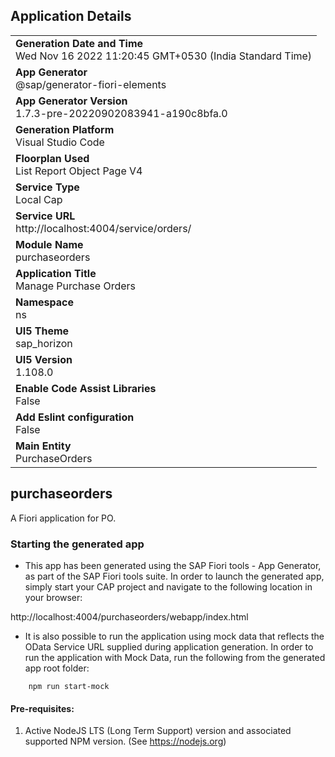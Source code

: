 ## Application Details
|               |
| ------------- |
|**Generation Date and Time**<br>Wed Nov 16 2022 11:20:45 GMT+0530 (India Standard Time)|
|**App Generator**<br>@sap/generator-fiori-elements|
|**App Generator Version**<br>1.7.3-pre-20220902083941-a190c8bfa.0|
|**Generation Platform**<br>Visual Studio Code|
|**Floorplan Used**<br>List Report Object Page V4|
|**Service Type**<br>Local Cap|
|**Service URL**<br>http://localhost:4004/service/orders/
|**Module Name**<br>purchaseorders|
|**Application Title**<br>Manage Purchase Orders|
|**Namespace**<br>ns|
|**UI5 Theme**<br>sap_horizon|
|**UI5 Version**<br>1.108.0|
|**Enable Code Assist Libraries**<br>False|
|**Add Eslint configuration**<br>False|
|**Main Entity**<br>PurchaseOrders|

## purchaseorders

A Fiori application for PO.

### Starting the generated app

-   This app has been generated using the SAP Fiori tools - App Generator, as part of the SAP Fiori tools suite.  In order to launch the generated app, simply start your CAP project and navigate to the following location in your browser:

http://localhost:4004/purchaseorders/webapp/index.html

- It is also possible to run the application using mock data that reflects the OData Service URL supplied during application generation.  In order to run the application with Mock Data, run the following from the generated app root folder:

```
    npm run start-mock
```

#### Pre-requisites:

1. Active NodeJS LTS (Long Term Support) version and associated supported NPM version.  (See https://nodejs.org)


